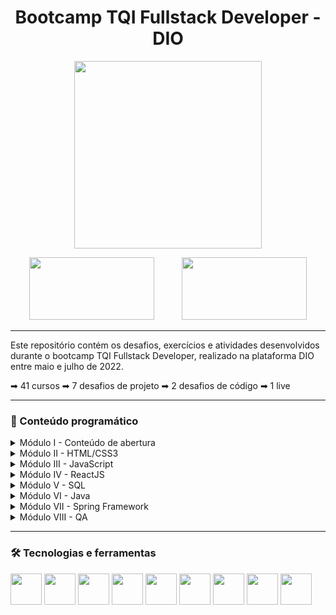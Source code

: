 <h1 align="middle">Bootcamp TQI Fullstack Developer - DIO</h1>

<p align="middle">
  <img src="https://user-images.githubusercontent.com/104697914/170798526-070da459-23a3-4008-80e4-0078b98d40e0.png" height=300>
</p>

<p align="middle">
  <img src="https://www.tqi.com.br/wp-content/themes/wp-bootstrap-starter-child/assets/images/logo-tqi.svg" height=100 width=200 hspace="20">
  <img src="https://hermes.digitalinnovation.one/assets/diome/logo.svg" height=100 width=200 hspace="20">
</p>

<hr>

Este repositório contém os desafios, exercícios e atividades desenvolvidos durante o bootcamp TQI Fullstack Developer, realizado na plataforma DIO entre maio e julho de 2022.

➡ 41 cursos
➡ 7 desafios de projeto
➡ 2 desafios de código
➡ 1 live 

<hr>

### 📅 Conteúdo programático

<details>
  <summary>Módulo I - Conteúdo de abertura</summary>
  
  * Boas Vindas ao TQI Fullstack Developer
  * Aula inaugural - TQI Fullstack Developer (Live)
  * Seja protagonista neste bootcamp
  * Introdução à Programação e Pensamento Computacional
  * Introdução ao Git e ao GitHub
  * Criando seu primeiro repositório no GitHub para compartilhar seu progresso
</details>

<details>
  <summary>Módulo II - HTML/CSS3</summary>
  
  * Introdução à criação de websites com HTML5 e CSS3
  * Desenvolvendo um menu hamburguer e morphing menu com CSS transitions
</details>

<details>
  <summary>Módulo III - JavaScript</summary>
  
  * IDE Instalação e Configuração (Visual Studio Code)
  * Introdução ao JavaScript
  * Sintaxe básica em JavaScript
  * Sintase e Operadores
  * Variáveis e Tipos
  * Funções
  * Debugging e Error Handeling
  * JavaScript Assíncrono
  * Orientação a objetos
  * Manipulando a D.O.M. com JavaScript
  * Desafios TQI - JavaScript
  * Desenvolvendo um Jogo da Memória
</details>

<details>
  <summary>Módulo IV - ReactJS</summary>
  
  * Introdução ao ReactJS
  * Introdução aos React Hooks
  * Trabalhando com States & Effects no ReactJS
  * Desenvolvimento de aplicações para a internet com ReactJS
  * Práticas avançadas em projetos ReactJS
  * Criando um front-end totalmente componentizado na prática com ReactJS
</details>

<details>
  <summary>Módulo V - SQL</summary>
  
  * MySQL - Trabalhando com as suas primeiras tabelas
  * MySQL - Consultas com join
</details>

<details>
  <summary>Módulo VI - Java</summary>
  
  * Dominando IDEs Java
  * Variáveis, Tipos de Dados, e Operadores Matemáticos em Java
  * Entendendo Métodos Java
  * Lógica Condicional e controle de Fluxos em Java
  * Estruturas de repetição e Arrays em Java
  * Trabalhando com Colections Java
  * Estruturas de dados em Java: principais implementações
  * Debuggin Java
  * Tratamento de Exceções em Java
  * Desafios TQI - Java
  * Programação Orientada a Objetos
  * Trabalhando com Banco de Dados JDBC e JPA
  * JPA com Hibernate
  * Criando um banco digital com Java e Orientação a Objetos
  * Testes unitários com JUnit
</details>

<details>
  <summary>Módulo VII - Spring Framework</summary>
  
  * Conhecendo os principais Protocolos de Comunicação da internet
  * Imersão no Spring Framework com Spring Boot
  * Explorando padrões de projetos na prática com Java
  * Adicionando segurança a uma API REST com Spring Security
</details>

<details>
  <summary>Módulo VIII - QA</summary>
  
  * Fundamentos de Qualidade de Software
  * Metodologias Ágeis e Ciclo de Desenvolvimento de Software
  * Introdução a Testes de Software
</details>

<hr>

### 🛠️ Tecnologias e ferramentas
<p align="left">
  <picture>
  <source media="(prefers-color-scheme: dark)" srcset="https://i.imgur.com/PeMGpL3.png">
  <source media="(prefers-color-scheme: light)" srcset="https://cdn.jsdelivr.net/gh/devicons/devicon/icons/github/github-original.svg">
  <img src="https://user-images.githubusercontent.com/25423296/163456779-a8556205-d0a5-45e2-ac17-42d089e3c3f8.png" height=50 width=50>
</picture>
  <img src="https://cdn.jsdelivr.net/gh/devicons/devicon/icons/git/git-original.svg" height=50 width=50/>
  <img src="https://cdn.jsdelivr.net/gh/devicons/devicon/icons/html5/html5-original.svg" height=50 width=50/>
  <img src="https://cdn.jsdelivr.net/gh/devicons/devicon/icons/css3/css3-original.svg" height=50 width=50/>
  <img src="https://cdn.jsdelivr.net/gh/devicons/devicon/icons/javascript/javascript-original.svg" height=50 width=50/>
  <img src="https://cdn.jsdelivr.net/gh/devicons/devicon/icons/java/java-original.svg" height=50 width=50/>
  <img src="https://cdn.jsdelivr.net/gh/devicons/devicon/icons/react/react-original.svg" height=50 width=50/>
  <img src="https://cdn.jsdelivr.net/gh/devicons/devicon/icons/spring/spring-original.svg" height=50 width=50/>
  <img src="https://cdn.jsdelivr.net/gh/devicons/devicon/icons/mysql/mysql-original.svg" height=50 width=50/>
</p>
